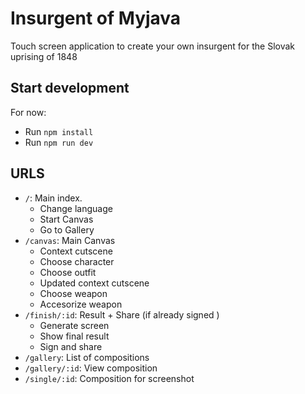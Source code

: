 # Insurgent of Myjava

Touch screen application to create your own insurgent for the Slovak uprising of 1848

## Start development

For now:

- Run `npm install`
- Run `npm run dev`

## URLS

- `/`: Main index.
  - Change language
  - Start Canvas
  - Go to Gallery
- `/canvas`: Main Canvas
  - Context cutscene
  - Choose character
  - Choose outfit
  - Updated context cutscene
  - Choose weapon
  - Accesorize weapon
- `/finish/:id`: Result + Share (if already signed )
  - Generate screen
  - Show final result
  - Sign and share
- `/gallery`: List of compositions
- `/gallery/:id`: View composition
- `/single/:id`: Composition for screenshot
